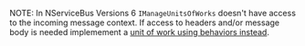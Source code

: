 NOTE: In NServiceBus Versions 6 `IManageUnitsOfWorks` doesn't have access to the incoming message context. If access to headers and/or message body is needed implemement a [unit of work using behaviors instead](samples/pipeline/unit-of-work).